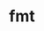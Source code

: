 ---
title: "fmt"
layout: cache
categories: [package, develop]
meta: {"versions": ["10.1.1"], "compilers": ["gcc@=11.1.0", "gcc@=11.4.0"], "oss": ["ubuntu20.04"], "platforms": ["linux"], "targets": ["x86_64_v3"], "stacks": ["e4s", "root"], "num_specs": 8, "num_specs_by_stack": {"e4s": 8, "root": 8}}
spec_details: [{"hash": "founffncypuogrtulirqfxmk7haekymk", "compiler": "gcc@=11.1.0", "versions": ["10.1.1"], "os": "ubuntu20.04", "platform": "linux", "target": "x86_64_v3", "variants": ["build_system=cmake", "build_type=Release", "cxxstd=11", "generator=make", "~ipo", "+pic", "~shared"], "stacks": ["e4s", "root"], "size": "-", "tarball": "https://binaries.spack.io/develop/build_cache/linux-ubuntu20.04-x86_64_v3/gcc-11.1.0/fmt-10.1.1/linux-ubuntu20.04-x86_64_v3-gcc-11.1.0-fmt-10.1.1-founffncypuogrtulirqfxmk7haekymk.spack"}, {"hash": "wzphk5noj6ow3vnkhb6w2y5zzxqxkr66", "compiler": "gcc@=11.4.0", "versions": ["10.1.1"], "os": "ubuntu20.04", "platform": "linux", "target": "x86_64_v3", "variants": ["build_system=cmake", "build_type=Release", "cxxstd=11", "generator=make", "~ipo", "+pic", "~shared"], "stacks": ["e4s", "root"], "size": "-", "tarball": "https://binaries.spack.io/develop/build_cache/linux-ubuntu20.04-x86_64_v3/gcc-11.4.0/fmt-10.1.1/linux-ubuntu20.04-x86_64_v3-gcc-11.4.0-fmt-10.1.1-wzphk5noj6ow3vnkhb6w2y5zzxqxkr66.spack"}, {"hash": "wzsinfot5nutwib3xgm6eptztuzhbx74", "compiler": "gcc@=11.4.0", "versions": ["10.1.1"], "os": "ubuntu20.04", "platform": "linux", "target": "x86_64_v3", "variants": ["build_system=cmake", "build_type=Release", "cxxstd=11", "generator=make", "~ipo", "+pic", "~shared"], "stacks": ["e4s", "root"], "size": "-", "tarball": "https://binaries.spack.io/develop/build_cache/linux-ubuntu20.04-x86_64_v3/gcc-11.4.0/fmt-10.1.1/linux-ubuntu20.04-x86_64_v3-gcc-11.4.0-fmt-10.1.1-wzsinfot5nutwib3xgm6eptztuzhbx74.spack"}, {"hash": "65k3xunevgtfyc6tneidokv7kthqhx56", "compiler": "gcc@=11.4.0", "versions": ["10.1.1"], "os": "ubuntu20.04", "platform": "linux", "target": "x86_64_v3", "variants": ["build_system=cmake", "build_type=Release", "cxxstd=11", "generator=make", "~ipo", "+pic", "~shared"], "stacks": ["e4s", "root"], "size": "-", "tarball": "https://binaries.spack.io/develop/build_cache/linux-ubuntu20.04-x86_64_v3/gcc-11.4.0/fmt-10.1.1/linux-ubuntu20.04-x86_64_v3-gcc-11.4.0-fmt-10.1.1-65k3xunevgtfyc6tneidokv7kthqhx56.spack"}, {"hash": "olh7afb2mzvudvr7ciatjia5naitgts7", "compiler": "gcc@=11.4.0", "versions": ["10.1.1"], "os": "ubuntu20.04", "platform": "linux", "target": "x86_64_v3", "variants": ["build_system=cmake", "build_type=Release", "cxxstd=11", "generator=make", "~ipo", "+pic", "~shared"], "stacks": ["e4s", "root"], "size": "-", "tarball": "https://binaries.spack.io/develop/build_cache/linux-ubuntu20.04-x86_64_v3/gcc-11.4.0/fmt-10.1.1/linux-ubuntu20.04-x86_64_v3-gcc-11.4.0-fmt-10.1.1-olh7afb2mzvudvr7ciatjia5naitgts7.spack"}, {"hash": "gb2z4wennomyeqlo7r6lew4ccmplsymq", "compiler": "gcc@=11.4.0", "versions": ["10.1.1"], "os": "ubuntu20.04", "platform": "linux", "target": "x86_64_v3", "variants": ["build_system=cmake", "build_type=Release", "cxxstd=11", "generator=make", "~ipo", "+pic", "~shared"], "stacks": ["e4s", "root"], "size": "-", "tarball": "https://binaries.spack.io/develop/build_cache/linux-ubuntu20.04-x86_64_v3/gcc-11.4.0/fmt-10.1.1/linux-ubuntu20.04-x86_64_v3-gcc-11.4.0-fmt-10.1.1-gb2z4wennomyeqlo7r6lew4ccmplsymq.spack"}, {"hash": "u43uqporcjbls2uzvhhgrlregcree7dv", "compiler": "gcc@=11.4.0", "versions": ["10.1.1"], "os": "ubuntu20.04", "platform": "linux", "target": "x86_64_v3", "variants": ["build_system=cmake", "build_type=Release", "cxxstd=11", "generator=make", "~ipo", "+pic", "~shared"], "stacks": ["e4s", "root"], "size": "-", "tarball": "https://binaries.spack.io/develop/build_cache/linux-ubuntu20.04-x86_64_v3/gcc-11.4.0/fmt-10.1.1/linux-ubuntu20.04-x86_64_v3-gcc-11.4.0-fmt-10.1.1-u43uqporcjbls2uzvhhgrlregcree7dv.spack"}, {"hash": "xmwzpsgjft673qynus5bkk7ydpdxxfgi", "compiler": "gcc@=11.4.0", "versions": ["10.1.1"], "os": "ubuntu20.04", "platform": "linux", "target": "x86_64_v3", "variants": ["build_system=cmake", "build_type=Release", "cxxstd=11", "generator=make", "~ipo", "+pic", "~shared"], "stacks": ["e4s", "root"], "size": "-", "tarball": "https://binaries.spack.io/develop/build_cache/linux-ubuntu20.04-x86_64_v3/gcc-11.4.0/fmt-10.1.1/linux-ubuntu20.04-x86_64_v3-gcc-11.4.0-fmt-10.1.1-xmwzpsgjft673qynus5bkk7ydpdxxfgi.spack"}]
---